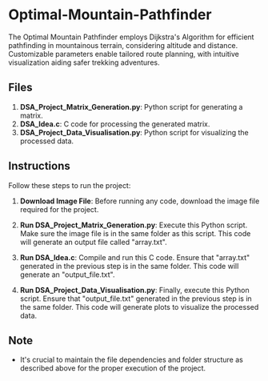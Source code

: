 # Optimal-Mountain-Pathfinder
The Optimal Mountain Pathfinder employs Dijkstra's Algorithm for efficient pathfinding in mountainous terrain, considering altitude and distance. Customizable parameters enable tailored route planning, with intuitive visualization aiding safer trekking adventures.

## Files

1. **DSA_Project_Matrix_Generation.py**: Python script for generating a matrix. 
2. **DSA_Idea.c**: C code for processing the generated matrix. 
3. **DSA_Project_Data_Visualisation.py**: Python script for visualizing the processed data.

## Instructions

Follow these steps to run the project:

1. **Download Image File**: Before running any code, download the image file required for the project.

2. **Run DSA_Project_Matrix_Generation.py**: Execute this Python script. Make sure the image file is in the same folder as this script. This code will generate an output file called "array.txt".

3. **Run DSA_Idea.c**: Compile and run this C code. Ensure that "array.txt" generated in the previous step is in the same folder. This code will generate an "output_file.txt".

4. **Run DSA_Project_Data_Visualisation.py**: Finally, execute this Python script. Ensure that "output_file.txt" generated in the previous step is in the same folder. This code will generate plots to visualize the processed data.

## Note

- It's crucial to maintain the file dependencies and folder structure as described above for the proper execution of the project.
